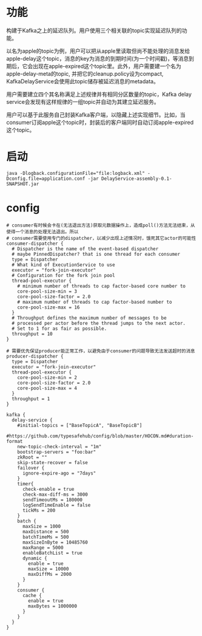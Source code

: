 # 功能
构建于Kafka之上的延迟队列。用户使用三个相关联的topic实现延迟队列的功能。

以名为apple的topic为例，用户可以把从apple里读取但尚不能处理的消息发给apple-delay这个topic，消息的key为消息的到期时间(为一个时间戳)，等消息到期后，它会出现在apple-expired这个topic里。此外，用户需要建一个名为apple-delay-meta的topic, 并把它的cleanup.policy设为compact, KafkaDelayService会使用此topic储存被延迟消息的metadata。

用户需要建立四个其名称满足上述规律并有相同分区数量的topic，Kafka delay service会发现有这样规律的一组topic并自动为其建立延迟服务。

用户可以基于此服务自己封装Kafka客户端，以隐藏上述实现细节。比如，当consumer订阅apple这个topic时，封装后的客户端同时自动订阅apple-expired这个topic。

# 启动

```
java -Dlogback.configurationFile="file:logback.xml" -Dconfig.file=application.conf -jar DelayService-assembly-0.1-SNAPSHOT.jar
```

# config 

```hocon
# consumer有时候会卡在(无法退出方法)获取元数据操作上，造成poll()方法无法结束，从使得一个消息的处理无法退出。所以
# consumer需要使用专门的dispatcher，以减少出现上述情况时，饿死其它actor的可能性
consumer-dispatcher {
  # Dispatcher is the name of the event-based dispatcher
  # maybe PinnedDispatcher? that is one thread for each consumer
  type = Dispatcher
  # What kind of ExecutionService to use
  executor = "fork-join-executor"
  # Configuration for the fork join pool
  thread-pool-executor {
    # minimum number of threads to cap factor-based core number to
    core-pool-size-min = 3
    core-pool-size-factor = 2.0
    # maximum number of threads to cap factor-based number to
    core-pool-size-max = 16
  }
  # Throughput defines the maximum number of messages to be
  # processed per actor before the thread jumps to the next actor.
  # Set to 1 for as fair as possible.
  throughput = 10
}

# 需要优先保证producer能正常工作，以避免由于consumer的问题导致无法发送超时的消息
producer-dispatcher {
  type = Dispatcher
  executor = "fork-join-executor"
  thread-pool-executor {
    core-pool-size-min = 2
    core-pool-size-factor = 2.0
    core-pool-size-max = 4
  }
  throughput = 1
}

kafka {
  delay-service {
    #initial-topics = ["BaseTopicA", "BaseTopicB"]
    #https://github.com/typesafehub/config/blob/master/HOCON.md#duration-format
    new-topic-check-interval = "1m"
    bootstrap-servers = "foo:bar"
    zkRoot = ""
    skip-state-recover = false
    failover {
      ignore-expire-ago = "7days"
    }
    timer{
      check-enable = true
      check-max-diff-ms = 3000
      sendTimeoutMs = 180000
      logSendTimeEnable = false
      tickMs = 200
    }
    batch {
      maxSize = 1000
      maxDistance = 500
      batchTimeMs = 500
      maxSizeInByte = 10485760
      maxRange = 5000
      enableBatchList = true
      dynamic {
        enable = true
        maxSize = 10000
        maxDiffMs = 2000
      }
    }
    consumer {
      cache {
        enable = true
        maxBytes = 1000000
      }
    }
  }
}

```
